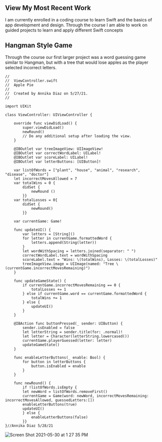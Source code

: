 ## View My Most Recent Work

I am currently enrolled in a coding course to learn Swift and the basics of app development and design. 
Through the course I am able to work on guided projects to learn and apply different Swift concepts 

## Hangman Style Game 
Through the course our first larger project was a word guessing game similar to Hangman, but with a tree that would lose apples 
as the player selected incorrect letters. 
```
//
//  ViewController.swift
//  Apple Pie
//
//  Created by Annika Diaz on 5/27/21.
//

import UIKit

class ViewController: UIViewController {

    override func viewDidLoad() {
        super.viewDidLoad()
        newRound()
        // Do any additional setup after loading the view.
    }
    
    @IBOutlet var treeImageView: UIImageView!
    @IBOutlet var correctWordLabel: UILabel!
    @IBOutlet var scoreLabel: UILabel!
    @IBOutlet var letterButtons: [UIButton]!
    
    var listOfWords = ["plant", "house", "animal", "research", "disease", "doctor"]
    let incorrectMovesAllowed = 7
    var totalWins = 0 {
        didSet {
            newRound ()
        }}
    var totalLosses = 0{
        didSet {
            newRound()
        }}
    
    var currentGame: Game!
    
    func updateUI() {
        var letters = [String]()
        for letter in currentGame.formattedWord {
            letters.append(String(letter))
        }
        let wordWithSpacing = letters.joined(separator: " ")
        correctWordLabel.text = wordWithSpacing
        scoreLabel.text = "Wins: \(totalWins), Losses: \(totalLosses)"
        treeImageView.image = UIImage(named: "Tree \(currentGame.incorrectMovesRemaining)")
    }
    
    func updateGameState() {
        if currentGame.incorrectMovesRemaining == 0 {
            totalLosses += 1
        } else if currentGame.word == currentGame.formattedWord {
            totalWins += 1
        } else {
            updateUI()
        }
    }
    
    @IBAction func buttonPressed(_ sender: UIButton) {
        sender.isEnabled = false
        let letterString = sender.title(for: .normal)!
        let letter = Character(letterString.lowercased())
        currentGame.playerGuessed(letter: letter)
        updateGameState()
    }

    func enableLetterButtons(_ enable: Bool) {
        for button in letterButtons {
            button.isEnabled = enable
        }
    }
    
    func newRound() {
        if !listOfWords.isEmpty {
        let newWord = listOfWords.removeFirst()
        currentGame = Game(word: newWord, incorrectMovesRemaining: incorrectMovesAllowed, guessedLetters:[])
        enableLetterButtons(true)
        updateUI()
        } else {
            enableLetterButtons(false)
        }}
}//Annika Diaz 5/28/21
```

![Screen Shot 2021-05-30 at 1 27 35 PM](https://user-images.githubusercontent.com/84987285/120113941-cf9f5b00-c14a-11eb-8de8-3cf8da952727.png)


